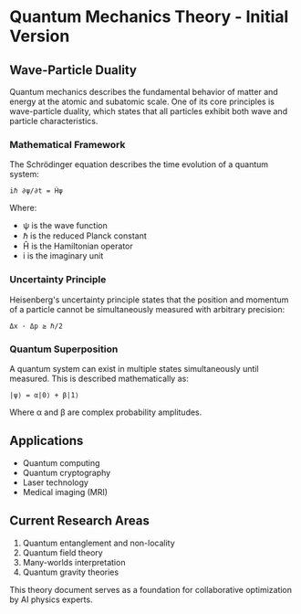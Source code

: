 # Quantum Mechanics Theory - Initial Version

## Wave-Particle Duality

Quantum mechanics describes the fundamental behavior of matter and energy at the atomic and subatomic scale. One of its core principles is wave-particle duality, which states that all particles exhibit both wave and particle characteristics.

### Mathematical Framework

The Schrödinger equation describes the time evolution of a quantum system:

```
iℏ ∂ψ/∂t = Ĥψ
```

Where:
- ψ is the wave function
- ℏ is the reduced Planck constant
- Ĥ is the Hamiltonian operator
- i is the imaginary unit

### Uncertainty Principle

Heisenberg's uncertainty principle states that the position and momentum of a particle cannot be simultaneously measured with arbitrary precision:

```
Δx · Δp ≥ ℏ/2
```

### Quantum Superposition

A quantum system can exist in multiple states simultaneously until measured. This is described mathematically as:

```
|ψ⟩ = α|0⟩ + β|1⟩
```

Where α and β are complex probability amplitudes.

## Applications

- Quantum computing
- Quantum cryptography
- Laser technology
- Medical imaging (MRI)

## Current Research Areas

1. Quantum entanglement and non-locality
2. Quantum field theory
3. Many-worlds interpretation
4. Quantum gravity theories

This theory document serves as a foundation for collaborative optimization by AI physics experts.